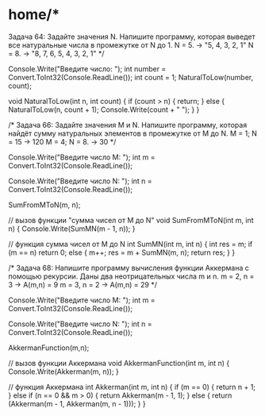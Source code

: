 # home/*
 Задача 64: Задайте значения N. Напишите программу, которая выведет все натуральные числа в промежутке от N до 1.
 N = 5. -> "5, 4, 3, 2, 1"
 N = 8. -> "8, 7, 6, 5, 4, 3, 2, 1"
 */
 
Console.Write("Введите число: ");
int number = Convert.ToInt32(Console.ReadLine());
int count = 1;
NaturalToLow(number, count);


void NaturalToLow(int n, int count)
{
    if (count > n)
    {
        return;
    }
    else
    {
        NaturalToLow(n, count + 1);
        Console.Write(count + " ");
    }
}

 /*
 Задача 66: Задайте значения M и N. Напишите программу, которая найдёт сумму натуральных элементов в промежутке от M до N.
 M = 1; N = 15 -> 120
 M = 4; N = 8. -> 30
 */
 
Console.Write("Введите число M: ");
int m = Convert.ToInt32(Console.ReadLine());

Console.Write("Введите число N: ");
int n = Convert.ToInt32(Console.ReadLine());

SumFromMToN(m, n);

// вызов функции "сумма чисел от M до N"
void SumFromMToN(int m, int n)
{
    Console.Write(SumMN(m - 1, n));
}

// функция сумма чисел от M до N
int SumMN(int m, int n)
{
    int res = m;
    if (m == n)
        return 0;
    else
    {
        m++;
        res = m + SumMN(m, n);
        return res;
    }
}

 /*
 Задача 68: Напишите программу вычисления функции Аккермана с помощью рекурсии. Даны два неотрицательных числа m и n.
 m = 2, n = 3 -> A(m,n) = 9
 m = 3, n = 2 -> A(m,n) = 29
 */
 
Console.Write("Введите число M: ");
int m = Convert.ToInt32(Console.ReadLine());

Console.Write("Введите число N: ");
int n = Convert.ToInt32(Console.ReadLine());

AkkermanFunction(m,n);


// вызов функции Аккермана
void AkkermanFunction(int m, int n)
{
    Console.Write(Akkerman(m, n)); 
}

// функция Аккермана
int Akkerman(int m, int n)
{
    if (m == 0)
    {
        return n + 1;
    }
    else if (n == 0 && m > 0)
    {
        return Akkerman(m - 1, 1);
    }
    else
    {
        return (Akkerman(m - 1, Akkerman(m, n - 1)));
    }
}
